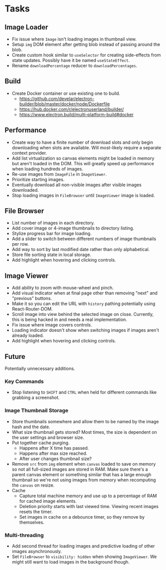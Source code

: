 # Tasks

## Image Loader
- Fix issue where `Image` isn't loading images in thumbnail view.
- Setup `img` DOM element after getting blob instead of passing around the blob.
- Create custom hook similar to `useSelector` for creating side-effects from state updates. Possibly have it be named `useStateEffect`.
- Rename `downloadPercentage` reducer to `downloadPercentages`.

## Build
- Create Docker container or use existing one to build.
	+ https://github.com/develar/electron-builder/blob/master/docker/node/Dockerfile
	+ https://hub.docker.com/r/electronuserland/builder/
	+ https://www.electron.build/multi-platform-build#docker

## Performance
- Create way to have a finite number of download slots and only begin downloading when slots are available. Will most-likely require a separate context provider.
- Add list virtualization so canvas elements might be loaded in memory but aren't loaded in the DOM. This will greatly speed up performance when loading hundreds of images.
- Re-use images from `ImageFile` in `ImageViewer`.
- Prioritize starting images.
- Eventually download all non-visible images after visible images downloaded.
- Stop loading images in `FileBrowser` until `ImageViewer` image is loaded.

## File Browser
- List number of images in each directory.
- Add cover image or 4-image thumbnails to directory listing.
- Stylize progress bar for image loading.
- Add a slider to switch between different numbers of image thumbnails per row.
- Add way to sort by last modified date rather than only alphabetical.
- Store file sorting state in local storage.
- Add highlight when hovering and clicking controls.

## Image Viewer
- Add ability to zoom with mouse-wheel and pinch.
- Add visual indicator when at final page other than removing "next" and "previous" buttons.
- Make it so you can edit the URL with `history` pathing potentially using React-Router-DOM.
- Scroll image into view behind the selected image on close. Currently, this is being hacked in and needs a real implementation.
- Fix issue where image covers controls.
- Loading indicator doesn't show when switching images if images aren't already loaded.
- Add highlight when hovering and clicking controls.

## Future
Potentially unnecessary additions.

### Key Commands
- Stop listening to `SHIFT` and `CTRL` when held for different commands like grabbing a screenshot.

### Image Thumbnail Storage
- Store thumbnails somewhere and allow them to be named by the image hash and the date.
- What size thumbnail gets stored? Most times, the size is dependent on the user settings and browser size.
- Put together cache purging.
	+ Happens after X time has passed.
	+ Happens after max size reached.
	+ After user changes thumbnail size?
- Remove `src` from `img` element when `canvas` loaded to save on memory so not all full-sized images are stored in RAM. Make sure there's a parent canvas element or something similar that has a large enough thumbnail so we're not using images from memory when recomputing the `canvas` on resize.
- Cache
	+ Capture total machine memory and use up to a percentage of RAM for cached image elements.
	+ Deletion priority starts with last viewed time. Viewing recent images resets the timer.
	+ Set images in cache on a debounce timer, so they remove by themselves.


### Multi-threading
- Add second thread for loading images and predictive loading of other images asynchronously.
- Set `FileBrowser` to `visibility: hidden` when showing `ImageViewer`. We might still want to load images in the background though.
